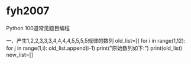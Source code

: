 # fyh2007
Python 100道常见题目编程

一、产生1,2,2,3,3,3,4,4,4,4,5,5,5,5规律的数列
old_list=[]
for i in range(1,12):
    for j in range(1,i):
        old_list.append(i-1)
print("原始数列如下:")
print(old_list)
new_list=[]
